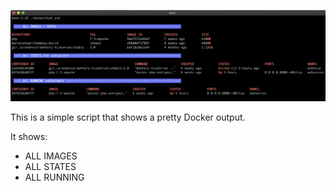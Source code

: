 ![dockerStat script preview](/dockerStat.png)

This is a simple script that shows a pretty Docker output.

It shows:

- ALL IMAGES
- ALL STATES
- ALL RUNNING


